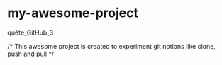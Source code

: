 # my-awesome-project
quête_GitHub_3

/* This awesome project is created to experiment git notions like clone, push and pull */
